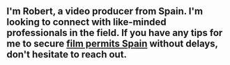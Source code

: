 ## I'm Robert, a video producer from Spain. I'm looking to connect with like-minded professionals in the field. If you have any tips for me to secure <a href="https://fixerspain.com/">film permits Spain</a> without delays, don't hesitate to reach out. 

